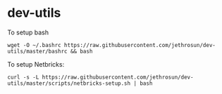 # dev-utils

To setup bash
```
wget -O ~/.bashrc https://raw.githubusercontent.com/jethrosun/dev-utils/master/bashrc && bash
```


To setup Netbricks:
```
curl -s -L https://raw.githubusercontent.com/jethrosun/dev-utils/master/scripts/netbricks-setup.sh | bash
```
